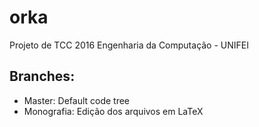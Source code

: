 # orka
Projeto de TCC 2016 Engenharia da Computação - UNIFEI

## Branches:
  - Master: Default code tree
  - Monografia: Edição dos arquivos em LaTeX
